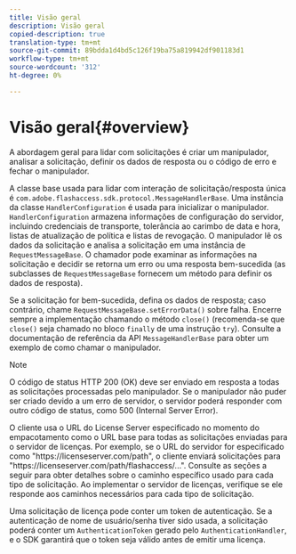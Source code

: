 ```yaml
---
title: Visão geral
description: Visão geral
copied-description: true
translation-type: tm+mt
source-git-commit: 89bdda1d4bd5c126f19ba75a819942df901183d1
workflow-type: tm+mt
source-wordcount: '312'
ht-degree: 0%

---
```



# Visão geral{#overview}

A abordagem geral para lidar com solicitações é criar um manipulador, analisar a solicitação, definir os dados de resposta ou o código de erro e fechar o manipulador.

A classe base usada para lidar com interação de solicitação/resposta única é `com.adobe.flashaccess.sdk.protocol.MessageHandlerBase`. Uma instância da classe `HandlerConfiguration` é usada para inicializar o manipulador. `HandlerConfiguration` armazena informações de configuração do servidor, incluindo credenciais de transporte, tolerância ao carimbo de data e hora, listas de atualização de política e listas de revogação. O manipulador lê os dados da solicitação e analisa a solicitação em uma instância de  `RequestMessageBase`. O chamador pode examinar as informações na solicitação e decidir se retorna um erro ou uma resposta bem-sucedida (as subclasses de `RequestMessageBase` fornecem um método para definir os dados de resposta).

Se a solicitação for bem-sucedida, defina os dados de resposta; caso contrário, chame `RequestMessageBase.setErrorData()` sobre falha. Encerre sempre a implementação chamando o método `close()` (recomenda-se que `close()` seja chamado no bloco `finally` de uma instrução `try`). Consulte a documentação de referência da API `MessageHandlerBase` para obter um exemplo de como chamar o manipulador.

>[!NOTE]
>
>O código de status HTTP 200 (OK) deve ser enviado em resposta a todas as solicitações processadas pelo manipulador. Se o manipulador não puder ser criado devido a um erro de servidor, o servidor poderá responder com outro código de status, como 500 (Internal Server Error).

O cliente usa o URL do License Server especificado no momento do empacotamento como o URL base para todas as solicitações enviadas para o servidor de licenças. Por exemplo, se o URL do servidor for especificado como &quot;ht<span></span>tps://licenseserver.com/path&quot;, o cliente enviará solicitações para &quot;ht<span></span>tps://licenseserver.com/path/flashaccess/...&quot;. Consulte as seções a seguir para obter detalhes sobre o caminho específico usado para cada tipo de solicitação. Ao implementar o servidor de licenças, verifique se ele responde aos caminhos necessários para cada tipo de solicitação.

Uma solicitação de licença pode conter um token de autenticação. Se a autenticação de nome de usuário/senha tiver sido usada, a solicitação poderá conter um `AuthenticationToken` gerado pelo `AuthenticationHandler`, e o SDK garantirá que o token seja válido antes de emitir uma licença.
